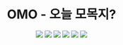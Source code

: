 
<h1><center>OMO - 오늘 모목지?</center></h1>
<center>
  <img src="https://img.shields.io/badge/antd-4.4.1-brightgreen" /> <img src="https://img.shields.io/badge/express-4.17.1-green" /> <img src="https://img.shields.io/badge/mongoose-5.9.20-yellowgreen" /> <img src="https://img.shields.io/badge/next-9.4.4-yellow" /> <img src="https://img.shields.io/badge/passport-0.4.1-orange" /> <img src="https://img.shields.io/badge/react-16.13.1-red" />
</center>
